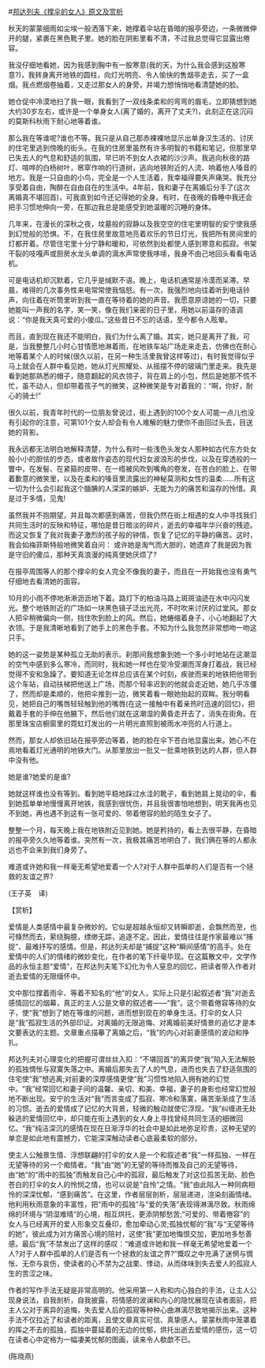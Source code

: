 #[邦达列夫《撑伞的女人》原文及赏析](https://www.vrrw.net/wx/12317.html)

秋天的蒙蒙细雨如尘埃一般洒落下来，她撑着伞站在昏暗的报亭旁边，一条微微伸开的腿，紧裹在黑色靴子里。她的脸在阴影里看不清，不过我总觉得它显露出倦容。

我没仔细地看她，因为我感到胸中有一股寒意(我的天，为什么我会感到这股寒意?)，我转身离开地铁的圆柱，向灯光明亮、令人愉快的售烟亭走去，买了一盒烟。我点燃烟卷抽着，又走过那女人的身旁，并竭力想悄悄地看清楚她的脸。

她仓促中冷漠地扫了我一眼，我看到了一双线条柔和的弯弯的眉毛，立即猜想到她大约30岁左右，或许是一个单身女人(离了婚的，离开了丈夫?)，此刻正在这沉闷的莫斯科秋雨下耐心地等着谁。

那么我在等谁呢?谁也不等。我只是从自己那赤裸裸地显示出单身汉生活的、讨厌的住宅里逃到傍晚的街头。在我的住房里虽然有许多明智的书籍和笔记，但那里早已失去人的气息和舒适的氛围，早已听不到女人衣裙的沙沙声。我逃向秋夜的路灯、喧哗的白杨树叶，窸窣作响的行道树，逃向地铁附近的人流、响着他人嗓音的地方。我是一只自由的小鸟，完全是一个人生活着，我幸福得要失声痛哭。我充分享受着自由，陶醉在自由自在的生活中。4年前，我和妻子在离婚后分手了(这次离婚真不堪回首)，可我直到如今还记得她的全身。有时，在夜晚的昏睡中我还会把手习惯地伸向一旁，在那边我总是能感受到她温暖的沉睡的身体。

几年来，在漫长的深秋之夜，坟墓般的寂静以及我空空的住宅里明智的安宁使我感到幻觉般的恐惧。不，在我住房里故意地亮着欢乐的节日灯光，我把所有房间里的灯都开着。尽管住宅里十分宁静和暖和，可依然到处都使人感到寒意和孤寂。书架干裂的吱嘎声或厨房水龙头单调的滴水声常使我哆嗦，我身不由己地回头看看电话机。



可是电话机却沉默着，它几乎是缄默不语。晚上，电话机通常是冷漠而呆滞。早晨，难得的几次事务性来电常常使我恼怒。有一次，我强烈地向往着听到电话铃声，向往着在听筒里听到我一直在等待着的她的声音。我愿意原谅她的一切，只要她能叫一声我的名字，笑一笑，像在我们亲密的日子里，用她以前温存的语调说：“你是我天真可爱的小傻瓜。”这些昔日不忘的话语，至今都令人眩晕。

而且，直到现在我还不能明白，我们为什么离了婚。其实，她只是离开了我，可是，当我整整几小时心甘情愿地淋着雨，在地铁车站广场走来走去，仿佛也在耐心地等着某个人的时候(很久以前，在另一种生活里我曾这样等过)，有时我觉得似乎马上就会在人群中看见她，她从灯光照耀处、从摇摆不停的玻璃门里走来。我先是看到她那熟悉的帽子，随意翻起的风衣领子，背在肩上的小包，然后是她那不慌不忙，虽不动人，但却带着孩子气的微笑，这种微笑是专对着我的：“啊，你好，耐心的骑士!”

很久以前，我青年时代的一位朋友曾说过，街上遇到的100个女人可能一点儿也没有引起你的注意，可第101个女人却会有令人难解的魅力使你不由回过头去，目送她的背影。

我永远都无法明白地解释清楚，为什么有时一些浅色头发女人那种如古代东方处女般小小的胆怯的步态，或者故作姿态的现代妇女波浪形的步伐，以及在穿透般的一瞥中，在发髻、在紧箍的皮带、在一绺被风吹到嘴角的卷发，在苍白的脸上、在带着歉意的微笑里，以及在柔和的嗓音里流露出的神秘莫测和女性的温柔……所有这一切为什么会引起我这个腼腆的人深深的嫉妒、无能为力的痛苦和温存的怜惜。真是过于多情，见鬼!

虽然我并不抱期望，并且每次都感到痛苦，但我仍然在街上相遇的女人中寻找我们共同生活时的反映和特征，哪怕是昔日暗淡的碎片，逝去的幸福年华兴奋的残迹。而这又恢复了我对我妻子激烈的孩子般的钟情，恢复了记忆的平静的痛苦。这时，我会如梅菲斯特般地微笑着自问： 或许她是淘气而大胆的，她遗弃了我是因为我是守旧的傻瓜，那种天真浪漫的纯真使她厌烦了?

在报亭周围等人的那个撑伞的女人完全不像我的妻子，而且在一开始我也没有勇气仔细地去看清她的面容。

10月的小雨不停地淅淅沥沥地下着。路灯下的柏油马路上斑斑油迹在水中闪闪发光。整个地铁附近的广场如一块黑色镜子泛出光亮，不时吹来讨厌的过堂风。那女人把伞稍微偏向一侧，挡住吹到脸上的风。然后，她蜷缩着身子，小心地翻起了大衣领。于是我清晰地看到了她手上的黑色手套。不知为什么我忽然非常想吻一吻这只手。

她的这一姿势是某种孤立无助的表示。刹那间我想象到她一个多小时地站在这潮湿的空气中感到多么寒冷，而同时，我和她一样也在受冷受潮而浑身打着战，我已经觉得不安和急躁了。要知道无论怎样总应该在某个时刻，疾驶而来的地铁把他带到这个车站，自动扶梯把他送上广场，而那个轻率迟到的他就会走近她，她几乎冻僵了，然而却是柔顺的，他把伞推到一边，微笑着看一眼她抬起的双眸。我分明看见，她把自己的嘴唇轻轻触到他的嘴唇(在这一接触中有着亲热时迅速的回忆)，把戴着手套的手伸在他腋下，然后他们就在这潮湿的黄昏走开去了，消失在街角。在那里珠宝店橱窗里的霓虹灯发出的一片明光直照到被雨水冲亮的人行道上。

然而，那女人却依旧站在报亭旁边等着，她的脸在伞下苍白地显露出来。她心不在焉地看着灯光通明的地铁大门。从那里放出一批又一批乘地铁到达的人群，但人群中没有他。

她是谁?她爱的是谁?

她就这样谁也没有等到。看到她平稳地踩过水洼的靴子，看到她肩上晃动的伞，看到她孤单单地慢慢离开地铁，我感到很忧伤，并且我很害怕地想到，明天我再也见不到她，再也遇不到这有一张可爱的、带着倦容的脸的陌生女子了。

整整一个月，每天晚上我在地铁附近见到她。她是矜持的，看上去很平静，在昏暗的报亭旁久久地等着谁。突然有一次，我极其痛苦地明白了，我们俩在等的人都永远也不会来到我们身旁了。

难道或许她和我一样毫无希望地爱着一个人?对于人群中孤单的人们是否有一个拯救的友谊之界?

(王子英　译)

【赏析】

爱情是人类感情中最复杂微妙的。它似是超越永恒却又转瞬即逝，会飘然而至，也可倏然而去，萦绕胸臆，缥缈无踪，追逐不定。因此，爱情往往是作家最难以“捕捉”、最难抒写的感情。但是，邦达列夫却是“捕捉”这种“瞬间感情”的高手。处在爱情中的人们的情绪的微妙变化，在作者的笔下纤毫毕现。在这篇散文中，文学作品的永恒主题“爱情”，在邦达列夫笔下幻化为令人窒息的回忆，把读者带入作者对逝去爱情的无限缅怀中。

文中那位撑着雨伞、等着不知名的“他”的女人，实际上只是引起叙述者“我”对逝去感情回忆的烟幕，真正的主人公是文章的叙述者——“我”。这个带着倦容等待的女子，使“我”想到了她在等谁的问题，进而想到现在的单身生活。打伞的女人只是“我”孤寂生活的外部印证。对离婚的无限追悔、对离婚前美好情景的追忆才是本文要表达的主题。文章重点描摹了离婚之后，“我”的内心对前妻感情的波动和挣扎。

邦达列夫对心理变化的把握可谓丝丝入扣：“不堪回首”的离异使“我”陷入无法解脱的孤独惆怅与寂寞失落之中。离婚后那失去了人的气息，进而也失去了舒适氛围的住宅使“我”想逃离;对前妻的深厚感情更使“我”习惯性地陷入拥有她的幻觉中。“我”经常回忆和妻子间的温馨、亲切、和美、幸福，妻子的身影也经常幻觉般地不断出现。安宁的生活对“我”而言变成了孤寂、寒冷和落寞，痛苦渐渐成了生活的习惯。逝去的爱情成了记忆的大背景，轻微的触动就使它浮现。“我”纠缠进无处躲逃的爱情回忆中，却只能在街上遇到的女人身上寻找曾经共同生活的细微回忆。“我”纯洁深沉的感情在现在日渐浮华的社会中是如此地弥足珍贵，这种无望的单恋是如此地有震撼力，它能深深触动读者心底最柔软的部分。

使主人公触景生情、浮想联翩的打伞的女人是一个和叙述者“我”一样孤独、一样在无望等待的另一个痴情者。“我”由“她”的无望的等待而推及自己的无望等待，由“她”的“雨中的孤独”而触发自己心中的孤寂，最后触发了对这位孤苦无助、脸色苍白的打伞的女人的怜悯之情，也可以说是“自怜”之情。“我”由此陷入一种同病相怜的深深忧郁，“感到痛苦”。在这里，作者层层剖析，层层递进，渲染刻画情绪。他利用秋雨意象的丰富性，把“雨中的孤独”与“爱的失落”表现得淋漓尽致。秋雨绵绵的环境与“阴湿难晴”的心境，相互烘托，更添阴郁愁苦;“可爱的、带着倦容”的女人与已经离开的爱人形象交互叠印，愈加牵动心灵;孤独忧郁的“我”与“无望等待的她”，彼此成为对方痛苦心境的陪衬，这使“我”更加地悔恨交加，更加地多愁善感。最后“我”不禁发出了这样的感叹：“难道或许她和我一样毫无希望地爱着一个人?对于人群中孤单的人们是否有一个拯救的友谊之界?”慨叹之中充满了迷惘与惆怅、无奈与哀伤，使读者的心不禁为之战栗、悸动，从而体味到失去爱人的孤寂人生的苦涩之味。

作者的写作手法无疑是非常高明的。他采用第一人称和内心独白的手法，让主人公现身说法，自我剖析，自我披露，将情感的波澜和内心的隐忧展现在读者面前，把主人公对于离异的追悔，失去爱人后的孤寂等种种心曲淋漓尽致地揭示出来。这种手法不仅拉近了和读者的距离，且使文章真实可信、真挚感人。蒙蒙秋雨中笼罩着的挥之不去的孤独，孤独中蔓延着的无边的忧郁，烘托出逝去爱情的感伤，这一切在读者心中定格为一幅凄美忧郁的图画，读来令人欷歔不已。

(陈晓燕)

